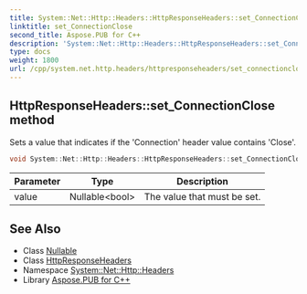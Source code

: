 ```yaml
---
title: System::Net::Http::Headers::HttpResponseHeaders::set_ConnectionClose method
linktitle: set_ConnectionClose
second_title: Aspose.PUB for C++
description: 'System::Net::Http::Headers::HttpResponseHeaders::set_ConnectionClose method. Sets a value that indicates if the ''Connection'' header value contains ''Close'' in C++.'
type: docs
weight: 1800
url: /cpp/system.net.http.headers/httpresponseheaders/set_connectionclose/
---
```

## HttpResponseHeaders::set_ConnectionClose method


Sets a value that indicates if the 'Connection' header value contains 'Close'.

```cpp
void System::Net::Http::Headers::HttpResponseHeaders::set_ConnectionClose(Nullable<bool> value)
```


| Parameter | Type | Description |
| --- | --- | --- |
| value | Nullable\<bool\> | The value that must be set. |

## See Also

* Class [Nullable](../../../system/nullable/)
* Class [HttpResponseHeaders](../)
* Namespace [System::Net::Http::Headers](../../)
* Library [Aspose.PUB for C++](../../../)
